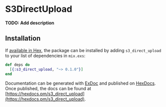 # S3DirectUpload

**TODO: Add description**

## Installation

If [available in Hex](https://hex.pm/docs/publish), the package can be installed
by adding `s3_direct_upload` to your list of dependencies in `mix.exs`:

```elixir
def deps do
  [{:s3_direct_upload, "~> 0.1.0"}]
end
```

Documentation can be generated with [ExDoc](https://github.com/elixir-lang/ex_doc)
and published on [HexDocs](https://hexdocs.pm). Once published, the docs can
be found at [https://hexdocs.pm/s3_direct_upload](https://hexdocs.pm/s3_direct_upload).

